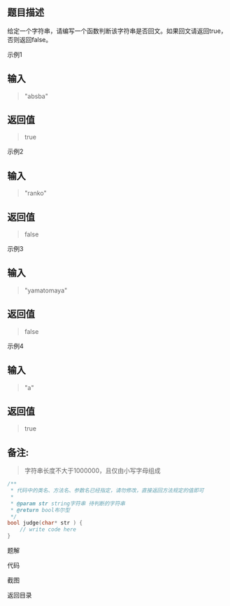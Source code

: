 ## 题目描述

给定一个字符串，请编写一个函数判断该字符串是否回文。如果回文请返回true，否则返回false。

示例1

## 输入

> "absba"

## 返回值

> true

示例2

## 输入

> "ranko"

## 返回值

> false

示例3

## 输入

> "yamatomaya"

## 返回值

> false

示例4

## 输入

> "a"

## 返回值

> true

## 备注:

> 字符串长度不大于1000000，且仅由小写字母组成



```c
/**
 * 代码中的类名、方法名、参数名已经指定，请勿修改，直接返回方法规定的值即可
 * 
 * @param str string字符串 待判断的字符串
 * @return bool布尔型
 */
bool judge(char* str ) {
    // write code here
}
```

<a href="./analysis.md" style="text-decoration:none">题解</a>

<a href="./code.c" style="text-decoration:none">代码</a>

<a href="./printscreen.png" style="text-decoration:none">截图</a>

<a href="../../README.md" style="text-decoration:none">返回目录</a>

